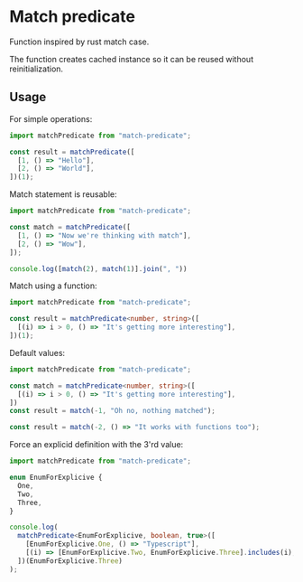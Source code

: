 # Match predicate

Function inspired by rust match case.

The function creates cached instance so it can be reused without reinitialization.

## Usage

For simple operations:

```ts
import matchPredicate from "match-predicate";

const result = matchPredicate([
  [1, () => "Hello"],
  [2, () => "World"],
])(1);

```

Match statement is reusable:

```ts
import matchPredicate from "match-predicate";

const match = matchPredicate([
  [1, () => "Now we're thinking with match"],
  [2, () => "Wow"],
]);

console.log([match(2), match(1)].join(", "))

```

Match using a function:

```ts
import matchPredicate from "match-predicate";

const result = matchPredicate<number, string>([
  [(i) => i > 0, () => "It's getting more interesting"],
])(1);

```

Default values:

```ts
import matchPredicate from "match-predicate";

const match = matchPredicate<number, string>([
  [(i) => i > 0, () => "It's getting more interesting"],
])
const result = match(-1, "Oh no, nothing matched");

const result = match(-2, () => "It works with functions too");

```

Force an explicid definition with the 3'rd value:
```ts
import matchPredicate from "match-predicate";

enum EnumForExplicive {
  One,
  Two,
  Three,
}

console.log(
  matchPredicate<EnumForExplicive, boolean, true>([
    [EnumForExplicive.One, () => "Typescript"],
    [(i) => [EnumForExplicive.Two, EnumForExplicive.Three].includes(i), () => "Safe"],
  ])(EnumForExplicive.Three)
);

```

